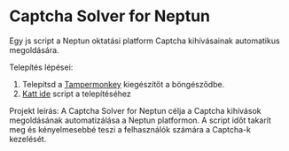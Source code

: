 # Captcha Solver for Neptun

Egy js script a Neptun oktatási platform Captcha kihívásainak automatikus megoldására.

Telepítés lépései:
1. Telepítsd a [Tampermonkey](https://www.tampermonkey.net/) kiegészítőt a böngésződbe.
2. [Katt ide](https://github.com/LetsUpdate/CSN/releases/download/release/CSN.user.js) script a telepítéséhez


Projekt leírás:
A Captcha Solver for Neptun célja a Captcha kihívások megoldásának automatizálása a Neptun platformon. A script időt takarít meg és kényelmesebbé teszi a felhasználók számára a Captcha-k kezelését. 